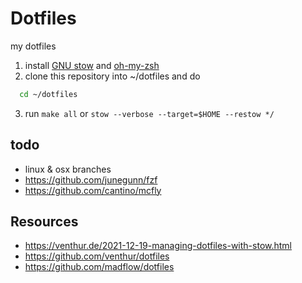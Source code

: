 # Dotfiles
my dotfiles

1. install [GNU stow](https://www.gnu.org/software/stow/) and [oh-my-zsh](https://github.com/ohmyzsh/ohmyzsh)
2. clone this repository into ~/dotfiles and do
```sh
  cd ~/dotfiles
```
3. run `make all` or `stow --verbose --target=$HOME --restow */`

## todo
- linux & osx branches
- https://github.com/junegunn/fzf
- https://github.com/cantino/mcfly

## Resources
- https://venthur.de/2021-12-19-managing-dotfiles-with-stow.html
- https://github.com/venthur/dotfiles
- https://github.com/madflow/dotfiles
